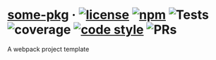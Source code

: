 
# [some-pkg]({url}) &middot; <a href="https://opensource.org/licenses/MIT"><img src="https://raw.github.com/witneyjs/witney/master/static/readme/badge.0.svg" alt="license"></a> <a href="https://www.npmjs.com/package/some-pkg"><img src="https://raw.github.com/witneyjs/witney/master/static/readme/badge.1.svg" alt="npm"></a> <img src="https://raw.github.com/witneyjs/witney/master/static/readme/badge.2.svg" alt="Tests"> <img src="https://raw.github.com/witneyjs/witney/master/static/readme/badge.3.svg" alt="coverage"> <a href="https://prettier.io/"><img src="https://raw.github.com/witneyjs/witney/master/static/readme/badge.4.svg" alt="code style"></a> <img src="https://raw.github.com/witneyjs/witney/master/static/readme/badge.5.svg" alt="PRs"> 

A webpack project template
